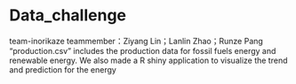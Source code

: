 # Data_challenge
team-inorikaze teammember：Ziyang Lin；Lanlin Zhao；Runze Pang
“production.csv” includes the production data for fossil fuels energy and renewable energy.
We also made a R shiny application to visualize the trend and prediction for the energy
